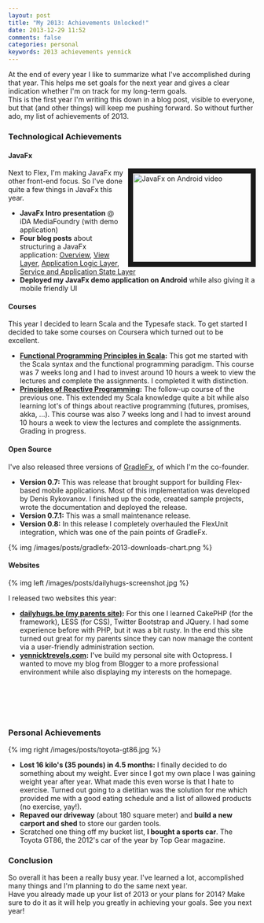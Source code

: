 ```yaml
---
layout: post
title: "My 2013: Achievements Unlocked!"
date: 2013-12-29 11:52
comments: false
categories: personal
keywords: 2013 achievements yennick
---
```


At the end of every year I like to summarize what I've accomplished during that year. This helps me set goals for the next year and gives a clear indication
whether I'm on track for my long-term goals.  
This is the first year I'm writing this down in a blog post, visible to everyone, but that (and other things) will keep me pushing forward. 
So without further ado, my list of achievements of 2013.

<!--more--> 

### Technological Achievements

#### JavaFx

<a href="http://www.youtube.com/watch?feature=player_embedded&v=WcdeBb0iP4k
" target="_blank"><img src="http://img.youtube.com/vi/WcdeBb0iP4k/0.jpg" 
alt="JavaFx on Android video" width="240" height="180" border="10" style="float:right; margin-left: 10px" /></a>

Next to Flex, I'm making JavaFx my other front-end focus. So I've done quite a few things in JavaFx this year.

* **JavaFx Intro presentation** @ iDA MediaFoundry (with demo application)
* **Four blog posts** about structuring a JavaFx application: [Overview](http://yennicktrevels.com/blog/2013/10/15/javafx-structuring-your-application-overview/), [View Layer](http://yennicktrevels.com/blog/2013/10/15/javafx-structuring-your-application-view-layer/), [Application Logic Layer](http://yennicktrevels.com/blog/2013/10/15/javafx-structuring-your-application-application-logic-layer/), [Service and Application State Layer](http://yennicktrevels.com/blog/2013/10/15/javafx-structuring-your-application-service-and-application-state-layer/)
* **Deployed my JavaFx demo application on Android** while also giving it a mobile friendly UI

#### Courses

This year I decided to learn Scala and the Typesafe stack. To get started I decided to take some courses on Coursera which turned out to be excellent.

* **[Functional Programming Principles in Scala](https://www.coursera.org/course/progfun):** This got me started with the Scala syntax and the functional programming paradigm. This course was 7 weeks long and I had to invest around 10 hours a week to view the lectures and complete the assignments. I completed it with distinction.
* **[Principles of Reactive Programming](https://www.coursera.org/course/reactive):** The follow-up course of the previous one. This extended my Scala knowledge quite a bit while also learning lot's of things about reactive programming (futures, promises, akka, ...). This course was also 7 weeks long and I had to invest around 10 hours a week to view the lectures and complete the assignments. Grading in progress.

#### Open Source

I've also released three versions of [GradleFx](http://gradlefx.org/), of which I'm the co-founder. 

* **Version 0.7:** This was release that brought support for building Flex-based mobile applications. Most of this implementation was developed by Denis Rykovanov. I finished up the code, created sample projects, wrote the documentation and deployed the release.
* **Version 0.7.1:** This was a small maintenance release.
* **Version 0.8:** In this release I completely overhauled the FlexUnit integration, which was one of the pain points of GradleFx.

{% img /images/posts/gradlefx-2013-downloads-chart.png %}

#### Websites

{% img left /images/posts/dailyhugs-screenshot.jpg %}  

I released two websites this year:

* **[dailyhugs.be (my parents site)](http://dailyhugs.be/):** For this one I learned CakePHP (for the framework), LESS (for CSS), Twitter Bootstrap and JQuery. I had some experience before with PHP, but it was a bit rusty.
  In the end this site turned out great for my parents since they can now manage the content via a user-friendly administration section.
* **[yennicktrevels.com](http://yennicktrevels.com):** I've build my personal site with Octopress. I wanted to move my blog from Blogger to a more professional environment while also displaying my interests on the homepage.
  
<br />
<br />
<br />
<br />

### Personal Achievements

{% img right /images/posts/toyota-gt86.jpg %}

* **Lost 16 kilo's (35 pounds) in 4.5 months:** I finally decided to do something about my weight. Ever since I got my own place I was gaining weight year after year. What made this even worse is that I hate to exercise. Turned out going to a dietitian was the solution for me which provided me with a good eating schedule and a list of allowed products (no exercise, yay!).
* **Repaved our driveway** (about 180 square meter) and **build a new carport and shed** to store our garden tools.
* Scratched one thing off my bucket list, **I bought a sports car**. The Toyota GT86, the 2012's car of the year by Top Gear magazine.

### Conclusion

So overall it has been a really busy year. I've learned a lot, accomplished many things and I'm planning to do the same next year.  
Have you already made up your list of 2013 or your plans for 2014? Make sure to do it as it will help you greatly in achieving your goals.
See you next year!